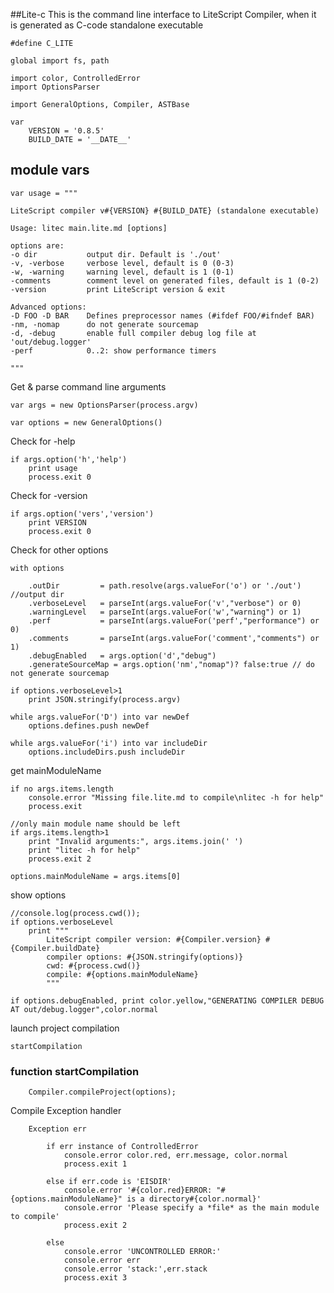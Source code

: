 ##Lite-c
This is the command line interface to LiteScript Compiler,
when it is generated as C-code standalone executable 

    #define C_LITE

    global import fs, path

    import color, ControlledError
    import OptionsParser  

    import GeneralOptions, Compiler, ASTBase

    var 
        VERSION = '0.8.5'
        BUILD_DATE = '__DATE__'

## module vars

    var usage = """
    
    LiteScript compiler v#{VERSION} #{BUILD_DATE} (standalone executable)
    
    Usage: litec main.lite.md [options]
    
    options are:
    -o dir           output dir. Default is './out'
    -v, -verbose     verbose level, default is 0 (0-3)
    -w, -warning     warning level, default is 1 (0-1)
    -comments        comment level on generated files, default is 1 (0-2)
    -version         print LiteScript version & exit

    Advanced options:
    -D FOO -D BAR    Defines preprocessor names (#ifdef FOO/#ifndef BAR)
    -nm, -nomap      do not generate sourcemap
    -d, -debug       enable full compiler debug log file at 'out/debug.logger'
    -perf            0..2: show performance timers
    
    """

Get & parse command line arguments

    var args = new OptionsParser(process.argv)

    var options = new GeneralOptions()

Check for -help

    if args.option('h','help') 
        print usage
        process.exit 0

Check for -version

    if args.option('vers','version') 
        print VERSION
        process.exit 0

Check for other options

    with options

        .outDir         = path.resolve(args.valueFor('o') or './out') //output dir
        .verboseLevel   = parseInt(args.valueFor('v',"verbose") or 0) 
        .warningLevel   = parseInt(args.valueFor('w',"warning") or 1)
        .perf           = parseInt(args.valueFor('perf',"performance") or 0)
        .comments       = parseInt(args.valueFor('comment',"comments") or 1) 
        .debugEnabled   = args.option('d',"debug") 
        .generateSourceMap = args.option('nm',"nomap")? false:true // do not generate sourcemap

    if options.verboseLevel>1
        print JSON.stringify(process.argv)

    while args.valueFor('D') into var newDef
        options.defines.push newDef

    while args.valueFor('i') into var includeDir
        options.includeDirs.push includeDir

get mainModuleName

    if no args.items.length
        console.error "Missing file.lite.md to compile\nlitec -h for help"
        process.exit 

    //only main module name should be left
    if args.items.length>1
        print "Invalid arguments:", args.items.join(' ')
        print "litec -h for help"
        process.exit 2
        
    options.mainModuleName = args.items[0]

show options

    //console.log(process.cwd());
    if options.verboseLevel 
        print """
            LiteScript compiler version: #{Compiler.version} #{Compiler.buildDate}
            compiler options: #{JSON.stringify(options)}
            cwd: #{process.cwd()}
            compile: #{options.mainModuleName}
            """

    if options.debugEnabled, print color.yellow,"GENERATING COMPILER DEBUG AT out/debug.logger",color.normal

launch project compilation

    startCompilation


### function startCompilation

        Compiler.compileProject(options);

Compile Exception handler

        Exception err

            if err instance of ControlledError
                console.error color.red, err.message, color.normal
                process.exit 1
            
            else if err.code is 'EISDIR'
                console.error '#{color.red}ERROR: "#{options.mainModuleName}" is a directory#{color.normal}'
                console.error 'Please specify a *file* as the main module to compile'
                process.exit 2
            
            else 
                console.error 'UNCONTROLLED ERROR:'
                console.error err
                console.error 'stack:',err.stack
                process.exit 3
        
